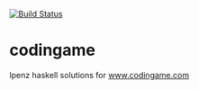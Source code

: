 [![Build Status](https://travis-ci.org/lpenz/codingame-haskell-solutions.svg?branch=master)](https://travis-ci.org/lpenz/codingame-haskell-solutions)

# codingame

lpenz haskell solutions for www.codingame.com
